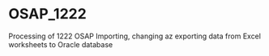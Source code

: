 # OSAP_1222
Processing of 1222 OSAP
Importing, changing az exporting data from Excel worksheets to Oracle database
